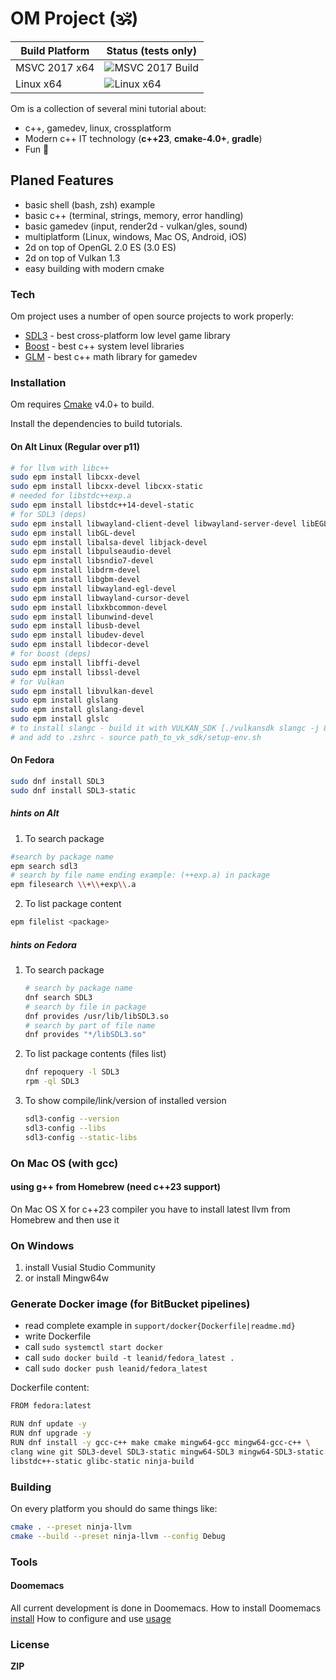 # OM Project (🕉)

| Build Platform | Status (tests only)                                                              |
|----------------|----------------------------------------------------------------------------------|
| MSVC 2017 x64  | ![MSVC 2017 Build](https://ci.appveyor.com/api/projects/status/bitbucket/b_y/om) |
| Linux x64      | ![Linux x64](https://img.shields.io/bitbucket/pipelines/b_y/om.svg)              |

Om is a collection of several mini tutorial about:

- c++, gamedev, linux, crossplatform
- Modern c++ IT technology (**c++23**, **cmake-4.0+**, **gradle**)
- Fun 🤣

## Planed Features

- basic shell (bash, zsh) example
- basic c++ (terminal, strings, memory, error handling)
- basic gamedev (input, render2d - vulkan/gles, sound)
- multiplatform (Linux, windows, Mac OS, Android, iOS)
- 2d on top of OpenGL 2.0 ES (3.0 ES)
- 2d on top of Vulkan 1.3
- easy building with modern cmake

### Tech

Om project uses a number of open source projects to work properly:

- [SDL3](https://github.com/libsdl-org/SDL) - best cross-platform low level game library
- [Boost](https://www.boost.org/) - best c++ system level libraries
- [GLM](https://github.com/g-truc/glm) - best c++ math library for gamedev

### Installation

Om requires [Cmake](https://cmake.org/) v4.0+ to build.

Install the dependencies to build tutorials.

#### On Alt Linux (Regular over p11)
```sh
# for llvm with libc++
sudo epm install libcxx-devel
sudo epm install libcxx-devel libcxx-static
# needed for libstdc++exp.a
sudo epm install libstdc++14-devel-static
# for SDL3 (deps)
sudo epm install libwayland-client-devel libwayland-server-devel libEGL-devel
sudo epm install libGL-devel
sudo epm install libalsa-devel libjack-devel
sudo epm install libpulseaudio-devel
sudo epm install libsndio7-devel
sudo epm install libdrm-devel
sudo epm install libgbm-devel
sudo epm install libwayland-egl-devel
sudo epm install libwayland-cursor-devel
sudo epm install libxkbcommon-devel
sudo epm install libunwind-devel
sudo epm install libusb-devel
sudo epm install libudev-devel
sudo epm install libdecor-devel
# for boost (deps)
sudo epm install libffi-devel
sudo epm install libssl-devel
# for Vulkan
sudo epm install libvulkan-devel
sudo epm install glslang
sudo epm install glslang-devel
sudo epm install glslc
# to install slangc - build it with VULKAN_SDK [./vulkansdk slangc -j 8]
# and add to .zshrc - source path_to_vk_sdk/setup-env.sh
```

#### On Fedora

```sh
sudo dnf install SDL3
sudo dnf install SDL3-static
```
##### hints on Alt
1. To search package

```sh
#search by package name
epm search sdl3
# search by file name ending example: (++exp.a) in package
epm filesearch \\+\\+exp\\.a 
```
2. To list package content

```sh
epm filelist <package>
```

##### hints on Fedora

1. To search package

    ```sh
    # search by package name
    dnf search SDL3
    # search by file in package
    dnf provides /usr/lib/libSDL3.so
    # search by part of file name
    dnf provides "*/libSDL3.so"
    ```

2. To list package contents (files list)

    ```sh
    dnf repoquery -l SDL3
    rpm -ql SDL3
    ```

3. To show compile/link/version of installed version

    ```sh
    sdl3-config --version
    sdl3-config --libs
    sdl3-config --static-libs
    ```

### On Mac OS (with gcc)

#### using g++ from Homebrew (need c++23 support)

On Mac OS X for c++23 compiler you have to install latest llvm from
Homebrew and then use it

### On Windows

1. install Vusial Studio Community
2. or install Mingw64w

### Generate Docker image (for BitBucket pipelines)

- read complete example in ```support/docker{Dockerfile|readme.md}```
- write Dockerfile
- call ```sudo systemctl start docker```
- call ```sudo docker build -t leanid/fedora_latest .```
- call ```sudo docker push leanid/fedora_latest```

Dockerfile content:

```sh
FROM fedora:latest

RUN dnf update -y
RUN dnf upgrade -y
RUN dnf install -y gcc-c++ make cmake mingw64-gcc mingw64-gcc-c++ \
clang wine git SDL3-devel SDL3-static mingw64-SDL3 mingw64-SDL3-static \
libstdc++-static glibc-static ninja-build
```

### Building

On every platform you should do same things like:
```sh
cmake . --preset ninja-llvm
cmake --build --preset ninja-llvm --config Debug
```

### Tools

#### Doomemacs

All current development is done in Doomemacs.
How to install Doomemacs [install](https://github.com/doomemacs/doomemacs)
How to configure and use [usage](~/support/emacs/doomemacs.md)

### License

**ZIP**

